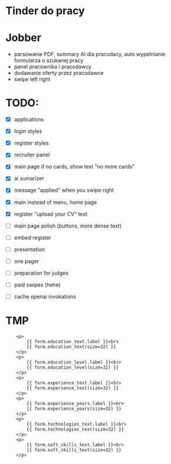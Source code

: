 # Tinder do pracy
# Jobber

- parsowanie PDF, summary AI dla pracodacy, auto wypelnianie formularza o szukanej pracy
- panel pracownika i pracodawcy
- dodawanie oferty przez pracodawce
- swipe left right


# TODO:
- [x] applications
- [x] login styles
- [x] register styles
- [x] recruiter panel
- [x] main page if no cards, show text "no more cards"
- [x] ai sumarizer
- [x] message "applied" when you swipe right
- [x] main instead of menu, home page
- [x] register "upload your CV" text
- [ ] main page polish (buttons, more dense text)
- [ ] embed register
- [ ] presentation
- [ ] one pager
- [ ] preparation for judges
- [ ] paid swipes (hehe)
- [ ] cache openai invokations






# TMP

        <p>
            {{ form.education_text.label }}<br>
            {{ form.education_text(size=32) }}
        </p>
        <p>
            {{ form.education_level.label }}<br>
            {{ form.education_level(size=32) }}
        </p>
        <p>
            {{ form.experience_text.label }}<br>
            {{ form.experience_text(size=32) }}
        </p>
        <p>
            {{ form.experience_years.label }}<br>
            {{ form.experience_years(size=32) }}
        </p>
        <p>
            {{ form.technologies_text.label }}<br>
            {{ form.technologies_text(size=32) }}
        </p>
        <p>
            {{ form.soft_skills_text.label }}<br>
            {{ form.soft_skills_text(size=32) }}
        </p>
